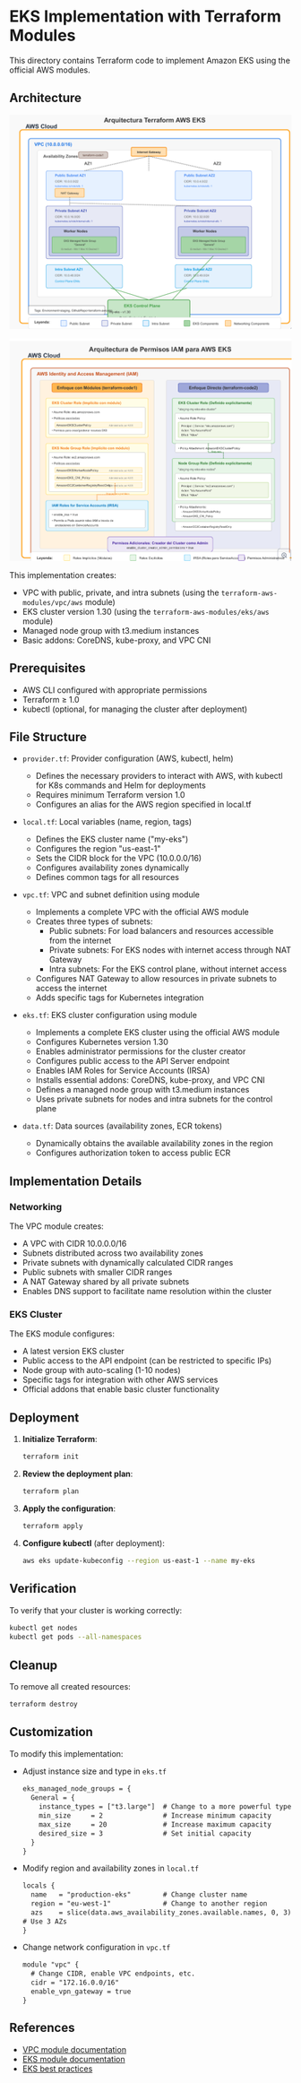 # EKS Implementation with Terraform Modules

This directory contains Terraform code to implement Amazon EKS using the official AWS modules.

## Architecture

![Terraform 1](https://github.com/Andherson333333/AWS-IAC/blob/main/AWS%20EKS/imagenes/eks-1.png)

![Terraform 1](https://github.com/Andherson333333/AWS-IAC/blob/main/AWS%20EKS/imagenes/eks-permisis-1.png)

This implementation creates:

- VPC with public, private, and intra subnets (using the `terraform-aws-modules/vpc/aws` module)
- EKS cluster version 1.30 (using the `terraform-aws-modules/eks/aws` module)
- Managed node group with t3.medium instances
- Basic addons: CoreDNS, kube-proxy, and VPC CNI

## Prerequisites

- AWS CLI configured with appropriate permissions
- Terraform ≥ 1.0
- kubectl (optional, for managing the cluster after deployment)

## File Structure

- `provider.tf`: Provider configuration (AWS, kubectl, helm)
  - Defines the necessary providers to interact with AWS, with kubectl for K8s commands and Helm for deployments
  - Requires minimum Terraform version 1.0
  - Configures an alias for the AWS region specified in local.tf

- `local.tf`: Local variables (name, region, tags)
  - Defines the EKS cluster name ("my-eks")
  - Configures the region "us-east-1"
  - Sets the CIDR block for the VPC (10.0.0.0/16)
  - Configures availability zones dynamically
  - Defines common tags for all resources

- `vpc.tf`: VPC and subnet definition using module
  - Implements a complete VPC with the official AWS module
  - Creates three types of subnets:
    - Public subnets: For load balancers and resources accessible from the internet
    - Private subnets: For EKS nodes with internet access through NAT Gateway
    - Intra subnets: For the EKS control plane, without internet access
  - Configures NAT Gateway to allow resources in private subnets to access the internet
  - Adds specific tags for Kubernetes integration

- `eks.tf`: EKS cluster configuration using module
  - Implements a complete EKS cluster using the official AWS module
  - Configures Kubernetes version 1.30
  - Enables administrator permissions for the cluster creator
  - Configures public access to the API Server endpoint
  - Enables IAM Roles for Service Accounts (IRSA)
  - Installs essential addons: CoreDNS, kube-proxy, and VPC CNI
  - Defines a managed node group with t3.medium instances
  - Uses private subnets for nodes and intra subnets for the control plane

- `data.tf`: Data sources (availability zones, ECR tokens)
  - Dynamically obtains the available availability zones in the region
  - Configures authorization token to access public ECR

## Implementation Details

### Networking

The VPC module creates:
- A VPC with CIDR 10.0.0.0/16
- Subnets distributed across two availability zones
- Private subnets with dynamically calculated CIDR ranges
- Public subnets with smaller CIDR ranges
- A NAT Gateway shared by all private subnets
- Enables DNS support to facilitate name resolution within the cluster

### EKS Cluster

The EKS module configures:
- A latest version EKS cluster
- Public access to the API endpoint (can be restricted to specific IPs)
- Node group with auto-scaling (1-10 nodes)
- Specific tags for integration with other AWS services
- Official addons that enable basic cluster functionality

## Deployment

1. **Initialize Terraform**:
   ```bash
   terraform init
   ```

2. **Review the deployment plan**:
   ```bash
   terraform plan
   ```

3. **Apply the configuration**:
   ```bash
   terraform apply
   ```

4. **Configure kubectl** (after deployment):
   ```bash
   aws eks update-kubeconfig --region us-east-1 --name my-eks
   ```

## Verification

To verify that your cluster is working correctly:

```bash
kubectl get nodes
kubectl get pods --all-namespaces
```

## Cleanup

To remove all created resources:

```bash
terraform destroy
```

## Customization

To modify this implementation:

- Adjust instance size and type in `eks.tf`
  ```hcl
  eks_managed_node_groups = {
    General = {
      instance_types = ["t3.large"]  # Change to a more powerful type
      min_size     = 2               # Increase minimum capacity
      max_size     = 20              # Increase maximum capacity
      desired_size = 3               # Set initial capacity
    }
  }
  ```

- Modify region and availability zones in `local.tf`
  ```hcl
  locals {
    name   = "production-eks"        # Change cluster name
    region = "eu-west-1"             # Change to another region
    azs    = slice(data.aws_availability_zones.available.names, 0, 3)  # Use 3 AZs
  }
  ```

- Change network configuration in `vpc.tf`
  ```hcl
  module "vpc" {
    # Change CIDR, enable VPC endpoints, etc.
    cidr = "172.16.0.0/16"
    enable_vpn_gateway = true
  }
  ```

## References

- [VPC module documentation](https://registry.terraform.io/modules/terraform-aws-modules/vpc/aws/latest)
- [EKS module documentation](https://registry.terraform.io/modules/terraform-aws-modules/eks/aws/latest)
- [EKS best practices](https://aws.github.io/aws-eks-best-practices/)

